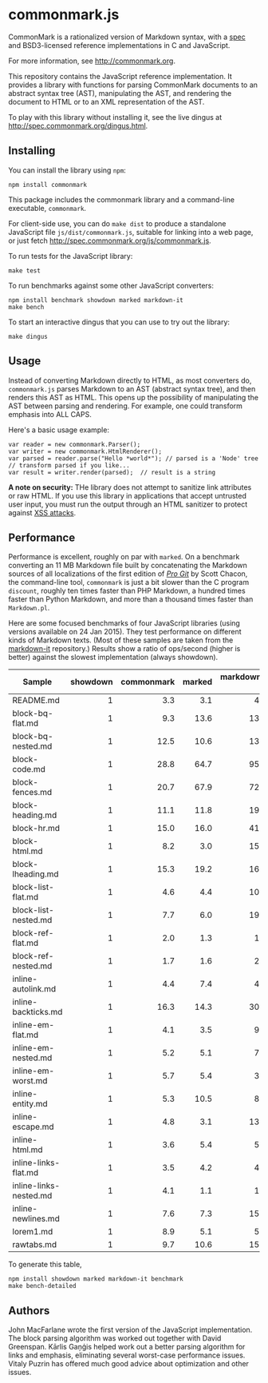commonmark.js
=============

CommonMark is a rationalized version of Markdown syntax,
with a [spec][the spec] and BSD3-licensed reference
implementations in C and JavaScript.

  [the spec]: http://spec.commonmark.org

For more information, see <http://commonmark.org>.

This repository contains the JavaScript reference implementation.
It provides a library with functions for parsing CommonMark
documents to an abstract syntax tree (AST), manipulating the AST,
and rendering the document to HTML or to an XML representation of the
AST.

To play with this library without installing it, see
the live dingus at <http://spec.commonmark.org/dingus.html>.

Installing
----------

You can install the library using `npm`:

    npm install commonmark

This package includes the commonmark library and a
command-line executable, `commonmark`.

For client-side use, you can do `make dist` to produce
a standalone JavaScript file `js/dist/commonmark.js`,
suitable for linking into a web page, or just fetch
<http://spec.commonmark.org/js/commonmark.js>.

To run tests for the JavaScript library:

    make test

To run benchmarks against some other JavaScript converters:

    npm install benchmark showdown marked markdown-it
    make bench

To start an interactive dingus that you can use to try out
the library:

    make dingus

Usage
-----

Instead of converting Markdown directly to HTML, as most converters
do, `commonmark.js` parses Markdown to an AST (abstract syntax tree),
and then renders this AST as HTML.  This opens up the possibility of
manipulating the AST between parsing and rendering.  For example, one
could transform emphasis into ALL CAPS.

Here's a basic usage example:

    var reader = new commonmark.Parser();
    var writer = new commonmark.HtmlRenderer();
    var parsed = reader.parse("Hello *world*"); // parsed is a 'Node' tree
    // transform parsed if you like...
    var result = writer.render(parsed);  // result is a string

**A note on security:**
THe library does not attempt to sanitize link attributes or
raw HTML.  If you use this library in applications that accept
untrusted user input, you must run the output through an HTML
sanitizer to protect against
[XSS attacks](http://en.wikipedia.org/wiki/Cross-site_scripting).

<!-- TODO

Public API
----------

### Parser

constructor takes options param
explain what can go into options

public
properties: options
methods:  parse

?? should we add a filters [] option?
a filter could be a function that transforms a node,
and the parser could automatically run a walker with
each filter

### Node

getters:  type, firstChild, lastChild,,
  next, prev, parent, sourcepos, isContainer
getters+setters: literal, destination, title,
  info, level, listType, listTight, listStart,
  listDelimiter
methods: appendChild(child),
  prependChild(child),
  unlink(),
  insertAfter(sibling),
  insertBefore(sibling),
  walker()

walker returns NodeWalker object with methods:
  resumeAt(node, entering)
  next() - returns an objcet with properties 'entering' and 'node'

examples:
  capitalize every string
  changing emphasis to ALL CAPS
  de-linkifying
  running all the code samples through a highlighter or other
  transform (svg?)

?? would it be better to include NodeWalker in the API
and have people do walker = new NodeWalker(node)?
probably.

### HtmlRenderer

constructor takes options param
document relevant options

methods:
  escapeXml(string, isAttribute)
  render(node)
properties:
  options


### XmlRenderer

constructor takes options param
document relevant options

methods:
  escapeXml(string, isAttribute)
  render(node)
properties:
  options

-->

Performance
-----------

Performance is excellent, roughly on par with `marked`.  On a benchmark
converting an 11 MB Markdown file built by concatenating the Markdown
sources of all localizations of the first edition of
[*Pro Git*](https://github.com/progit/progit/tree/master/en) by Scott
Chacon, the command-line tool, `commonmark` is just a bit slower than
the C program `discount`, roughly ten times faster than PHP Markdown,
a hundred times faster than Python Markdown, and more than
a thousand times faster than `Markdown.pl`.

Here are some focused benchmarks of four JavaScript libraries
(using versions available on 24 Jan 2015). They test performance
on different kinds of Markdown texts.  (Most of these samples
are taken from the
[markdown-it](https://github.com/markdown-it/markdown-it)
repository.)  Results show a ratio of ops/second (higher is better)
against the slowest implementation (always showdown).

| Sample                 |showdown  |commonmark|marked    |markdown-it|
|------------------------|---------:|---------:|---------:|----------:|
|README.md               |         1|       3.3|       3.1|        4.3|
|block-bq-flat.md        |         1|       9.3|      13.6|       13.7|
|block-bq-nested.md      |         1|      12.5|      10.6|       13.2|
|block-code.md           |         1|      28.8|      64.7|       95.4|
|block-fences.md         |         1|      20.7|      67.9|       72.9|
|block-heading.md        |         1|      11.1|      11.8|       19.6|
|block-hr.md             |         1|      15.0|      16.0|       41.4|
|block-html.md           |         1|       8.2|       3.0|       15.9|
|block-lheading.md       |         1|      15.3|      19.2|       16.8|
|block-list-flat.md      |         1|       4.6|       4.4|       10.7|
|block-list-nested.md    |         1|       7.7|       6.0|       19.3|
|block-ref-flat.md       |         1|       2.0|       1.3|        1.7|
|block-ref-nested.md     |         1|       1.7|       1.6|        2.9|
|inline-autolink.md      |         1|       4.4|       7.4|        4.7|
|inline-backticks.md     |         1|      16.3|      14.3|       30.5|
|inline-em-flat.md       |         1|       4.1|       3.5|        9.2|
|inline-em-nested.md     |         1|       5.2|       5.1|        7.9|
|inline-em-worst.md      |         1|       5.7|       5.4|        3.7|
|inline-entity.md        |         1|       5.3|      10.5|        8.5|
|inline-escape.md        |         1|       4.8|       3.1|       13.1|
|inline-html.md          |         1|       3.6|       5.4|        5.1|
|inline-links-flat.md    |         1|       3.5|       4.2|        4.1|
|inline-links-nested.md  |         1|       4.1|       1.1|        1.6|
|inline-newlines.md      |         1|       7.6|       7.3|       15.3|
|lorem1.md               |         1|       8.9|       5.1|        5.7|
|rawtabs.md              |         1|       9.7|      10.6|       15.4|

To generate this table,

    npm install showdown marked markdown-it benchmark
    make bench-detailed

Authors
-------

John MacFarlane wrote the first version of the JavaScript
implementation.  The block parsing algorithm was worked out together
with David Greenspan.  Kārlis Gaņģis helped work out a better parsing
algorithm for links and emphasis, eliminating several worst-case
performance issues.  Vitaly Puzrin has offered much good advice
about optimization and other issues.
